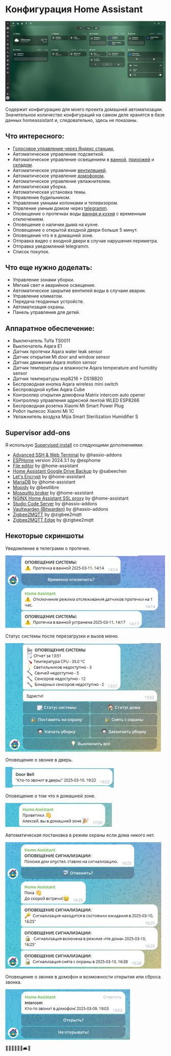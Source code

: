 # Конфигурация Home Assistant 

![Home Assistant](https://github.com/alexfrydr/home_assistant_config/blob/master/screen1.JPG)

Содержит конфигурацию для моего проекта домашней автоматизации. Значительное количество конфигураций на самом деле хранятся
в базе данных homeassistant и, следовательно, здесь не показаны.

## Что интересного:
- [Голосовое управление через Яндекс станции.](https://github.com/dext0r/yandex_smart_home)
- Автоматическое управление подсветкой.
- Автоматическое управление освещением в [ванной](https://github.com/alexfrydr/home_assistant_config/blob/master/includes/automation/005_bathroom.yaml), [прихожей](https://github.com/alexfrydr/home_assistant_config/blob/master/includes/automation/007_Light_hallway.yaml) и [складом](https://github.com/alexfrydr/home_assistant_config/blob/master/includes/automation/034_stock_light.yaml). 
- Автоматическое управление [вентиляцией](https://github.com/alexfrydr/home_assistant_config/blob/master/includes/automation/005_bathroom.yaml).
- Автоматическое управление [домофоном](https://github.com/alexfrydr/home_assistant_config/blob/master/includes/automation/025_intercom.yaml).
- Автоматическое управление увлажнителем.
- Автоматическая уборка.
- Автоматическая установка темы.
- Управление будильником.
- Управление умными колонками и телевизором.
- Упрвление умным домом через [telegramm](https://github.com/alexfrydr/home_assistant_config/blob/master/includes/packages/001_telegramm.yaml).
- Оповещение о протечках воды [ванная и кухня](https://github.com/alexfrydr/home_assistant_config/blob/master/includes/automation/006_Water_sensor.yaml) с временным отключением.
- Оповещение о наличии дыма на кухне.
- Оповещение о открытой входной двери больше 5 минут.
- Оповещения что я в домашней зоне.
- Отправка видео с входной двери в случае нарушения периметра.
- Отправка уведомлений telegramm.
- Список покупок.

## Что еще нужно доделать:
- Управление зонами уборки.
- Мягкий свет и аварийное освещение.
- Автоматическое закрытие вентилей воды в случаии аварии.
- Управление климатом.
- Передача геоданных устройств.
- Автоматизация охраны.
- Панель управления для детей.

## Аппаратное обеспечение:
- Выключатель TuYa TS0011
- Выключатель Aqara E1
- Датчик протечки Aqara water leak sensor
- Датчик открытия Mi door and window sensor
- Датчик движения Aqara motion sensor
- Датчик температуры и влажности Aqara temperature and humidity sensor
- Датчик температуры esp8216 + DS18B20
- Беспроводная кнопка Aqara wireless mini switch
- Беспроводной кубик Aqara Cube 
- Контроллер открытия  домофона Matrix intercom auto opener
- Контроллер управления адресной лентой WLED ESP8266
- Беспроводная розетка Xiaomi Mi Smart Power Plug
- Робот пылесос Xiaomi Mi 1C
- Увлажнитель воздуха Mijia Smart Sterilization Humidifier S

## Supervisor add-ons

Я использую [Supervised install](https://www.home-assistant.io/getting-started/) со следующими дополнениями:

- [Advanced SSH & Web Terminal](https://github.com/hassio-addons/addon-ssh) by @hassio-addons
- [ESPHome](https://github.com/esphome/) version 2024.3.1 by @esphome
- [File editor](https://github.com/home-assistant/addons/tree/master/configurator) by @home-assistant
- [Home Assistant Google Drive Backup](https://github.com/sabeechen/hassio-google-drive-backup) by @sabeechen
- [Let's Encrypt](https://github.com/home-assistant/addons/tree/master/letsencrypt) by @home-assistant
- [MariaDB](https://github.com/home-assistant/addons/tree/master/mariadb) by @home-assistant
- [Mopidy](https://github.com/bestlibre/hassio-addons/tree/master/mopidy) by @bestlibre
- [Mosquitto broker](https://github.com/home-assistant/addons/tree/master/mosquitto) by @home-assistant
- [NGINX Home Assistant SSL proxy](https://github.com/home-assistant/addons/tree/master/nginx_proxy) by @home-assistant
- [Studio Code Server](https://github.com/hassio-addons/addon-vscode) by @hassio-addons
- [Vaultwarden (Bitwarden)](https://github.com/hassio-addons/addon-bitwarden) by @hassio-addons
- [Zigbee2MQTT](https://github.com/zigbee2mqtt/hassio-zigbee2mqtt/tree/master/zigbee2mqtt) by @zigbee2mqtt
- [Zigbee2MQTT Edge](https://github.com/zigbee2mqtt/hassio-zigbee2mqtt/tree/master/zigbee2mqtt-edge) by @zigbee2mqtt

## Некоторые скриншоты

Уведомление в телеграмм о протечке.

![Home Assistant](https://github.com/alexfrydr/home_assistant_config/blob/master/img/Screenshot_50.png)

Статус системы после перезагрузки и вызов меню.

![Home Assistant](https://github.com/alexfrydr/home_assistant_config/blob/master/img/Screenshot_51.png)

Оповещение о звонке в дверь.

![Home Assistant](https://github.com/alexfrydr/home_assistant_config/blob/master/img/Screenshot_52.png)

Оповещение о том что я домашней зоне.

![Home Assistant](https://github.com/alexfrydr/home_assistant_config/blob/master/img/Screenshot_54.png)

Автоматическая постановка в режим охраны если дома никого нет.

![Home Assistant](https://github.com/alexfrydr/home_assistant_config/blob/master/img/Screenshot_55.png)

Оповещение о звонке в домофон и возможности открытия или сброса звонка.

![Home Assistant](https://github.com/alexfrydr/home_assistant_config/blob/master/img/Screenshot_56.png)

🏡🔧📱💡🚪🚿🛋️🔌
